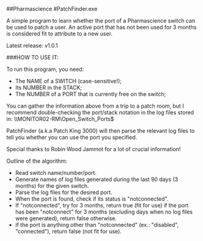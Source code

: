 ##Pharmascience
#PatchFinder.exe

A simple program to learn whether the port of a Pharmascience switch can be used to patch a user.
An active port that has not been used for 3 months is considered fit to attribute to a new user.

Latest release: v1.0.1

###HOW TO USE IT:

To run this program, you need:
- The NAME of a SWITCH (case-sensitive!);
- Its NUMBER in the STACK;
- The NUMBER of a PORT that is currently free on the switch;

You can gather the information above from a trip to a patch room, but I recommend double-checking the port/stack notation in the log files stored in:
\\\MONITOR02-RM\Open_Switch_Ports$

PatchFinder (a.k.a Patch King 3000) will then parse the relevant log files to tell you whether you can use the port you specified.

Special thanks to Robin Wood Jammot for a lot of crucial information!

Outline of the algorithm:
- Read switch name/number/port.
- Generate names of log files generated during the last 90 days (3 months) for the given switch.
- Parse the log files for the desired port.
- When the port is found, check if its status is "notconnected".
- If "notconnected", try for 3 months, return true (fit for use) if the port has been "notconnect" for 3 months (excluding days when no log files were generated), return false otherwise.
- if the port is anything other than "notconnected" (ex.: "disabled", "connected"), return false (not fit for use).
